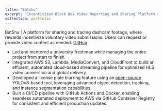 ```yaml
---
title: "Batshu"
excerpt: "Incentivized Black Box Video Reporting and Sharing Platform <br/><br/> <img src='/images/batshu.png'>"
collection: portfolio
---
```


BatShu | A platform for sharing and trading dashcam footage, where rewards incentivize voluntary video submissions. Users can request or provide video content as needed. [GitHub](https://github.com/bik1111/BatShu-backend)

- Led and mentored a university freshman while managing the entire project from start to finish.
- Integrated AWS S3, Lambda, MediaConvert, and CloudFront to build an efficient, automated cloud-based streaming pipeline for optimized HLS video conversion and global delivery.
- Developed a license plate blurring feature using an [open-source]((https://github.com/tfaehse/DashcamCleaner)) YOLOv8-based tool, leveraging advanced object detection, tracking, and instance segmentation capabilities.
- Built a CI/CD pipeline with GitHub Actions and Docker, enabling seamless automated deployment to AWS via GitHub Container Registry for consistent and efficient production updates.